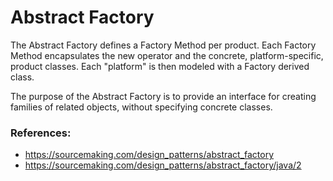 # Abstract Factory

<p>
The Abstract Factory defines a Factory Method per product. Each Factory Method encapsulates the new operator and the concrete, platform-specific, product classes. Each "platform" is then modeled with a Factory derived class.
</p>

<p>
The purpose of the Abstract Factory is to provide an interface for creating families of related objects, without specifying concrete classes. 
</p>

### References:
<ul>
    <li><a href="https://sourcemaking.com/design_patterns/abstract_factory">https://sourcemaking.com/design_patterns/abstract_factory</a></li>
    <li><a href="https://sourcemaking.com/design_patterns/abstract_factory/java/2">https://sourcemaking.com/design_patterns/abstract_factory/java/2</a></li>
</ul>
